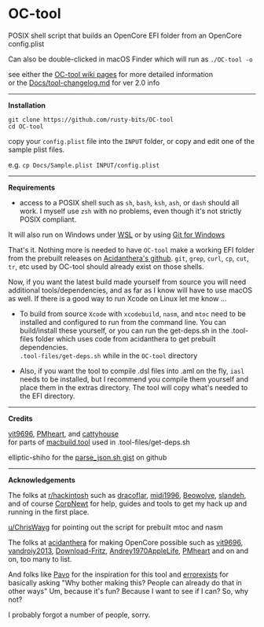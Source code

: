 # OC-tool  
POSIX shell script that builds an OpenCore EFI folder from an OpenCore config.plist  

Can also be double-clicked in macOS Finder which will run as `./OC-tool -o` 

see either the [OC-tool wiki pages](https://github.com/rusty-bits/OC-tool/wiki) for more detailed information  
or the [Docs/tool-changelog.md](https://github.com/rusty-bits/OC-tool/blob/master/Docs/tool-changelog.md) for ver 2.0 info  

---

**Installation**  

`git clone https://github.com/rusty-bits/OC-tool`   
`cd OC-tool`  

copy your `config.plist` file into the `INPUT` folder, or copy and edit one of the sample plist files.  

e.g. `cp Docs/Sample.plist INPUT/config.plist`

---

**Requirements**  

- access to a POSIX shell such as `sh`, `bash`, `ksh`, `ash`, or `dash` should all work. I myself use `zsh` with no problems, even though it's not strictly POSIX compliant.  

It will also run on Windows under [WSL](https://docs.microsoft.com/en-us/windows/wsl) or by using [Git for Windows](https://gitforwindows.org)

That's it. Nothing more is needed to have `OC-tool` make a working EFI folder from the prebuilt releases on [Acidanthera's github](https://github.com/acidanthera). `git`, `grep`, `curl`, `cp`, `cut`, `tr`, etc used by OC-tool should already exist on those shells.  

Now, if you want the latest build made yourself from source you will need additional tools/dependencies, and as far as I know will have to use macOS as well.  If there is a good way to run Xcode on Linux let me know ...  

- To build from source `Xcode` with `xcodebuild`, `nasm`, and `mtoc` need to be installed and configured to run from the command line.  You can build/install these yourself, or you can run the get-deps.sh in the .tool-files folder which uses code from acidanthera to get prebuilt dependencies.    
`.tool-files/get-deps.sh` while in the `OC-tool` directory  
  
- Also, if you want the tool to compile .dsl files into .aml on the fly, `iasl` needs to be installed, but I recommend you compile them yourself and place them in the extras directory. The tool will copy what's needed to the EFI directory.  

---

**Credits**

[vit9696](https://github.com/vit9696), [PMheart](https://github.com/PMheart), and [cattyhouse](https://github.com/cattyhouse)  
for parts of [macbuild.tool](https://github.com/acidanthera/OpenCoreShell/blob/master/macbuild.tool) used in .tool-files/get-deps.sh  

elliptic-shiho for the [parse_json.sh gist](https://gist.github.com/elliptic-shiho/45698491e1f3a0ba51f4c2e81d0fcfa4) on github  

---

**Acknowledgements**  

The folks at [r/hackintosh](https://www.reddit.com/r/hackintosh/) such as [dracoflar](https://www.reddit.com/user/dracoflar/), [midi1996](https://www.reddit.com/user/midi1996/), [Beowolve](https://www.reddit.com/user/Beowolve/), [slandeh](https://www.reddit.com/user/slandeh/), and of course [CorpNewt](https://www.reddit.com/user/corpnewt/) for help, guides and tools to get my hack up and running in the first place.  

[u/ChrisWayg](https://www.reddit.com/user/ChrisWayg) for pointing out the script for prebuilt mtoc and nasm  

The folks at [acidanthera](https://github.com/acidanthera) for making OpenCore possible such as [vit9696](https://github.com/vit9696), [vandroiy2013](https://github.com/vandroiy2013), [Download-Fritz](https://github.com/Download-Fritz), [Andrey1970AppleLife](https://github.com/Andrey1970AppleLife), [PMheart](https://github.com/PMheart) and on and on, too many to list.  

And folks like [Pavo](https://www.insanelymac.com/forum/profile/685502-pavo/) for the inspiration for this tool and [errorexists](https://www.insanelymac.com/forum/profile/2047226-errorexists/) for basically asking "Why bother making this? People can already do that in other ways" Um, because it's fun? Because I want to see if I can? So, why not?  

I probably forgot a number of people, sorry.
